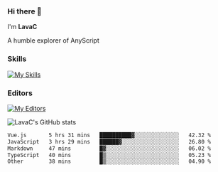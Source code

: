 ### Hi there 👋
I'm **LavaC**

A humble explorer of AnyScript

### Skills
[![My Skills](https://skillicons.dev/icons?i=js,ts,vue,nodejs,nuxtjs,astro,solidjs,tailwind)](https://skillicons.dev)

### Editors
[![My Editors](https://skillicons.dev/icons?i=neovim,vscode)](https://skillicons.dev)

![LavaC's GitHub stats](https://github-readme-stats.vercel.app/api?username=LavaCxx&show_icons=true&theme=synthwave)

<!--START_SECTION:waka-->

```txt
Vue.js       5 hrs 31 mins   ██████████▓░░░░░░░░░░░░░░   42.32 %
JavaScript   3 hrs 29 mins   ██████▓░░░░░░░░░░░░░░░░░░   26.80 %
Markdown     47 mins         █▓░░░░░░░░░░░░░░░░░░░░░░░   06.02 %
TypeScript   40 mins         █▒░░░░░░░░░░░░░░░░░░░░░░░   05.23 %
Other        38 mins         █▒░░░░░░░░░░░░░░░░░░░░░░░   04.90 %
```

<!--END_SECTION:waka-->
